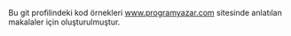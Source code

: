 Bu git profilindeki kod örnekleri www.programyazar.com sitesinde anlatılan makalaler için oluşturulmuştur.